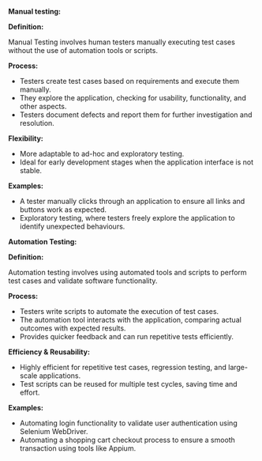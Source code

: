 ﻿**Manual testing:**

**Definition:** 

Manual Testing involves human testers manually executing test cases without the use of automation tools or scripts.

**Process:**

- Testers create test cases based on requirements and execute them manually.
- They explore the application, checking for usability, functionality, and other aspects.
- Testers document defects and report them for further investigation and resolution.

**Flexibility:**

- More adaptable to ad-hoc and exploratory testing.
- Ideal for early development stages when the application interface is not stable.

**Examples:**

- A tester manually clicks through an application to ensure all links and buttons work as expected.
- Exploratory testing, where testers freely explore the application to identify unexpected behaviours.

**Automation Testing:**

**Definition:**

Automation testing involves using automated tools and scripts to perform test cases and validate software functionality.

**Process:**

- Testers write scripts to automate the execution of test cases.
- The automation tool interacts with the application, comparing actual outcomes with expected results.
- Provides quicker feedback and can run repetitive tests efficiently.

**Efficiency & Reusability:**

- Highly efficient for repetitive test cases, regression testing, and large-scale applications.
- Test scripts can be reused for multiple test cycles, saving time and effort.

**Examples:**

- Automating login functionality to validate user authentication using Selenium WebDriver.
- Automating a shopping cart checkout process to ensure a smooth transaction using tools like Appium.

